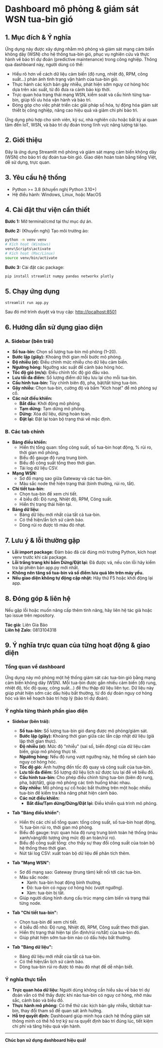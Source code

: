 # Dashboard mô phỏng & giám sát WSN tua-bin gió

## 1. Mục đích & Ý nghĩa
Ứng dụng này được xây dựng nhằm mô phỏng và giám sát mạng cảm biến không dây (WSN) cho hệ thống tua-bin gió, phục vụ nghiên cứu và thực hành về bảo trì dự đoán (predictive maintenance) trong công nghiệp. Thông qua dashboard này, người dùng có thể:
- Hiểu rõ hơn về cách dữ liệu cảm biến (độ rung, nhiệt độ, RPM, công suất...) phản ánh tình trạng vận hành của tua-bin gió.
- Thực hành các kịch bản gây nhiễu, phát hiện sớm nguy cơ hỏng hóc dựa trên xác suất, từ đó đưa ra cảnh báo kịp thời.
- Trực quan hóa trạng thái mạng WSN, kiểm soát và cấu hình từng tua-bin, giúp tối ưu hóa vận hành và bảo trì.
- Đóng góp cho việc phát triển các giải pháp số hóa, tự động hóa giám sát thiết bị công nghiệp, nâng cao hiệu quả và giảm chi phí bảo trì.

Ứng dụng phù hợp cho sinh viên, kỹ sư, nhà nghiên cứu hoặc bất kỳ ai quan tâm đến IoT, WSN, và bảo trì dự đoán trong lĩnh vực năng lượng tái tạo.

## 2. Giới thiệu
Đây là ứng dụng Streamlit mô phỏng và giám sát mạng cảm biến không dây (WSN) cho bảo trì dự đoán tua-bin gió. Giao diện hoàn toàn bằng tiếng Việt, dễ sử dụng, trực quan.

## 3. Yêu cầu hệ thống
- Python >= 3.8 (khuyến nghị Python 3.10+)
- Hệ điều hành: Windows, Linux, hoặc MacOS

## 4. Cài đặt thư viện cần thiết
**Bước 1:** Mở terminal/cmd tại thư mục dự án.

**Bước 2:** (Khuyến nghị) Tạo môi trường ảo:
```bash
python -m venv venv
# Kích hoạt (Windows)
venv\Scripts\activate
# Kích hoạt (Mac/Linux)
source venv/bin/activate
```

**Bước 3:** Cài đặt các package:
```bash
pip install streamlit numpy pandas networkx plotly
```

## 5. Chạy ứng dụng
```bash
streamlit run app.py
```
Sau đó mở trình duyệt và truy cập: [http://localhost:8501](http://localhost:8501)

## 6. Hướng dẫn sử dụng giao diện
### **A. Sidebar (bên trái)**
- **Số tua-bin:** Chọn số lượng tua-bin mô phỏng (1–20).
- **Bước lặp (giây):** Khoảng thời gian mỗi bước mô phỏng.
- **Độ nhiễu (σ):** Điều chỉnh mức nhiễu cho dữ liệu cảm biến.
- **Ngưỡng hỏng:** Ngưỡng xác suất để cảnh báo hỏng hóc.
- **Tốc độ gió (m/s):** Điều chỉnh tốc độ gió đầu vào.
- **Lưu tối đa điểm:** Số lượng điểm dữ liệu lưu lại cho mỗi tua-bin.
- **Cấu hình tua-bin:** Tùy chỉnh biên độ, pha, bật/tắt từng tua-bin.
- **Gây nhiễu:** Chọn tua-bin, cường độ và bấm "Kích hoạt" để mô phỏng sự cố.
- **Các nút điều khiển:**
  - **Bắt đầu:** Khởi động mô phỏng.
  - **Tạm dừng:** Tạm dừng mô phỏng.
  - **Dừng:** Xóa dữ liệu, dừng hoàn toàn.
  - **Đặt lại:** Đặt lại toàn bộ trạng thái về mặc định.

### **B. Các tab chính**
- **Bảng điều khiển:**
  - Hiển thị tổng quan: tổng công suất, số tua-bin hoạt động, % rủi ro, thời gian mô phỏng.
  - Biểu đồ gauge độ rung trung bình.
  - Biểu đồ công suất tổng theo thời gian.
  - Tải log dữ liệu CSV.
- **Mạng WSN:**
  - Sơ đồ mạng sao giữa Gateway và các tua-bin.
  - Màu sắc node thể hiện trạng thái (bình thường, rủi ro, tắt).
- **Chi tiết tua-bin:**
  - Chọn tua-bin để xem chi tiết.
  - 4 biểu đồ: Độ rung, Nhiệt độ, RPM, Công suất.
  - Hiển thị trạng thái hiện tại.
- **Bảng dữ liệu:**
  - Bảng dữ liệu mới nhất của tất cả tua-bin.
  - Có thể hiện/ẩn lịch sử cảnh báo.
  - Dòng rủi ro được tô màu đỏ nhạt.

## 7. Lưu ý & lỗi thường gặp
- **Lỗi import package:** Đảm bảo đã cài đúng môi trường Python, kích hoạt venv trước khi cài package.
- **Lỗi trắng trang khi bấm Dừng/Đặt lại:** Đã được vá, nếu còn lỗi hãy kiểm tra lại phiên bản app.py mới nhất.
- **Không nên tăng số tua-bin và số điểm lưu quá lớn trên máy yếu.**
- **Nếu giao diện không tự động cập nhật:** Hãy thử F5 hoặc khởi động lại app.

## 8. Đóng góp & liên hệ
Nếu gặp lỗi hoặc muốn nâng cấp thêm tính năng, hãy liên hệ tác giả hoặc tạo issue trên repository.

**Tác giả:** Liên Gia Bảo  
**Liên hệ Zalo:** 0813104318

## 9. Ý nghĩa trực quan của từng hoạt động & giao diện

### Tổng quan về dashboard
Ứng dụng này mô phỏng một hệ thống giám sát các tua-bin gió bằng mạng cảm biến không dây (WSN). Mỗi tua-bin được gắn nhiều cảm biến (độ rung, nhiệt độ, tốc độ quay, công suất...) để thu thập dữ liệu liên tục. Dữ liệu này giúp phát hiện sớm các dấu hiệu bất thường, từ đó dự đoán nguy cơ hỏng hóc và lên kế hoạch bảo trì hợp lý (bảo trì dự đoán).

### Ý nghĩa từng thành phần giao diện

- **Sidebar (bên trái):**
  - **Số tua-bin:** Số lượng tua-bin gió đang được mô phỏng/giám sát.
  - **Bước lặp (giây):** Khoảng thời gian giữa các lần cập nhật dữ liệu (giả lập thời gian thực).
  - **Độ nhiễu (σ):** Mức độ "nhiễu" (sai số, biến động) của dữ liệu cảm biến, giúp mô phỏng thực tế.
  - **Ngưỡng hỏng:** Nếu độ rung vượt ngưỡng này, hệ thống sẽ cảnh báo nguy cơ hỏng hóc.
  - **Tốc độ gió:** Ảnh hưởng đến tốc độ quay và công suất của tua-bin.
  - **Lưu tối đa điểm:** Số lượng dữ liệu lịch sử được lưu lại để vẽ biểu đồ.
  - **Cấu hình tua-bin:** Cho phép điều chỉnh từng tua-bin (biên độ rung, pha, bật/tắt), giúp mô phỏng các tình huống khác nhau.
  - **Gây nhiễu:** Mô phỏng sự cố hoặc bất thường trên một hoặc nhiều tua-bin để kiểm tra khả năng phát hiện cảnh báo.
  - **Các nút điều khiển:**
    - **Bắt đầu/Tạm dừng/Dừng/Đặt lại:** Điều khiển quá trình mô phỏng.

- **Tab "Bảng điều khiển":**
  - Hiển thị các chỉ số tổng quan: tổng công suất, số tua-bin hoạt động, % tua-bin rủi ro, thời gian mô phỏng.
  - Biểu đồ gauge: trực quan hóa độ rung trung bình toàn hệ thống (màu xanh/vàng/đỏ tương ứng mức độ an toàn/rủi ro).
  - Biểu đồ công suất tổng: cho thấy sự thay đổi công suất của toàn bộ hệ thống theo thời gian.
  - Nút tải log CSV: xuất toàn bộ dữ liệu để phân tích thêm.

- **Tab "Mạng WSN":**
  - Sơ đồ mạng sao: Gateway (trung tâm) kết nối tới các tua-bin.
  - Màu sắc node:
    - Xanh: tua-bin hoạt động bình thường.
    - Đỏ: tua-bin có nguy cơ hỏng hóc (vượt ngưỡng).
    - Xám: tua-bin bị tắt.
  - Giúp người dùng hình dung cấu trúc mạng cảm biến và trạng thái từng node.

- **Tab "Chi tiết tua-bin":**
  - Chọn tua-bin để xem chi tiết.
  - 4 biểu đồ nhỏ: Độ rung, Nhiệt độ, RPM, Công suất theo thời gian.
  - Hiển thị trạng thái hiện tại (ổn định/rủi ro/tắt) của tua-bin đó.
  - Giúp phát hiện sớm tua-bin nào có dấu hiệu bất thường.

- **Tab "Bảng dữ liệu":**
  - Bảng dữ liệu mới nhất của tất cả tua-bin.
  - Có thể hiện/ẩn lịch sử cảnh báo.
  - Dòng tua-bin rủi ro được tô màu đỏ nhạt để dễ nhận biết.

### Ý nghĩa thực tiễn
- **Trực quan hóa dữ liệu:** Người dùng không cần hiểu sâu về bảo trì dự đoán vẫn có thể thấy được khi nào tua-bin có nguy cơ hỏng, nhờ màu sắc, cảnh báo và biểu đồ.
- **Thực hành mô phỏng:** Có thể thử các kịch bản gây nhiễu, tắt/bật tua-bin, thay đổi tham số để quan sát ảnh hưởng.
- **Hỗ trợ quyết định:** Dashboard giúp minh họa cách hệ thống giám sát thông minh có thể hỗ trợ kỹ sư ra quyết định bảo trì đúng lúc, tiết kiệm chi phí và tăng hiệu quả vận hành.

---

**Chúc bạn sử dụng dashboard hiệu quả!** 
